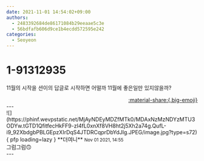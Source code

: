 ```yaml
---
date: 2021-11-01 14:54:02+09:00
authors:
  - 2483392684de86171084b29eeaae5c3e
  - 56bdfafb606d9ce1b4ecdd572595e242
categories:
  - Seoyeon
---
```


# 1-91312935

<div class="post-container" markdown="1">
<div class="content-container md-sidebar__scrollwrap" markdown="1">

11월의 시작을 션이의 답글로 시작하면 어떨까 11월에 좋은일만 있지않을까?

</div>
</div>

<div style="text-align: right;" markdown="1">
<a href="https://weverse.io/fromis9/fanpost/1-91312935" style="text-align: right;">:material-share:{.big-emoji}</a>
</div>
---

<div class="comments-container md-sidebar__scrollwrap" markdown="1">
<div class="comment" markdown="1">
<div class='id-container' markdown="1">
![](https://phinf.wevpstatic.net/MjAyNDEyMDZfMTk0/MDAxNzMzNDYzMTU3ODYw.tGTD1QfitfecHkFF9-zI4fL0xnXf8VH8ht2j5Xh2a74g.QufL-i9_92XbdgbPBLGEpzXIrDqS4JTDRCqprDbYdJIg.JPEG/image.jpg?type=s72){ pfp loading=lazy }
**<span class="artist">더여니</span>** <small>Nov 01 2021, 14:55</small><br>
</div>
<div class='comment-body' markdown="1">
그럼그럼🙃
</div>
</div>
</div>
---
